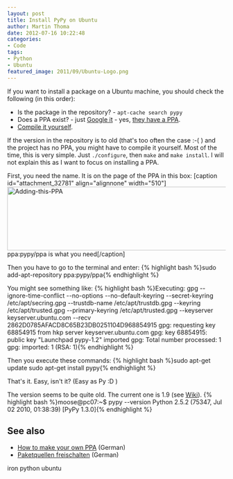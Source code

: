 ```yaml
---
layout: post
title: Install PyPy on Ubuntu
author: Martin Thoma
date: 2012-07-16 10:22:48
categories: 
- Code
tags: 
- Python
- Ubuntu
featured_image: 2011/09/Ubuntu-Logo.png
---
```

If you want to install a package on a Ubuntu machine, you should check the following (in this order):
<ul>
  <li>Is the package in the repository? - <code>apt-cache search pypy</code></li>
  <li>Does a PPA exist? - just <a href="google.com/?q=ppa+pypy">Google it</a> - yes, <a href="https://launchpad.net/~pypy/+archive/ppa">they have a PPA</a>.</li>
  <li><a href="http://pypy.org/download.html#building-from-source">Compile it yourself</a>.</li>
</ul>

If the version in the repository is to old (that's too often the case :-( ) and the project has no PPA, you might have to compile it yourself. Most of the time, this is very simple. Just <code>./configure</code>, then <code>make</code> and <code>make install</code>. I will not explain this as I want to focus on installing a PPA.

First, you need the name. It is on the page of the PPA in this box:
[caption id="attachment_32781" align="alignnone" width="510"]<a href="http://martin-thoma.com/wp-content/uploads/2012/07/Adding-this-PPA.png"><img src="http://martin-thoma.com/wp-content/uploads/2012/07/Adding-this-PPA.png" alt="Adding-this-PPA" title="Adding-this-PPA" width="510" height="147" class="size-full wp-image-32781" /></a> ppa:pypy/ppa is what you need[/caption]

Then you have to go to the terminal and enter:
{% highlight bash %}sudo add-apt-repository ppa:pypy/ppa{% endhighlight %}

You might see something like:
{% highlight bash %}Executing: gpg --ignore-time-conflict --no-options --no-default-keyring --secret-keyring /etc/apt/secring.gpg --trustdb-name /etc/apt/trustdb.gpg --keyring /etc/apt/trusted.gpg --primary-keyring /etc/apt/trusted.gpg --keyserver keyserver.ubuntu.com --recv 2862D0785AFACD8C65B23DB0251104D968854915
gpg: requesting key 68854915 from hkp server keyserver.ubuntu.com
gpg: key 68854915: public key &quot;Launchpad pypy-1.2&quot; imported
gpg: Total number processed: 1
gpg:               imported: 1  (RSA: 1){% endhighlight %}

Then you execute these commands:
{% highlight bash %}sudo apt-get update
sudo apt-get install pypy{% endhighlight %}

That's it. Easy, isn't it? (Easy as Py :D )

The version seems to be quite old. The current one is 1.9 (see <a href="http://en.wikipedia.org/wiki/PyPy">Wiki</a>).
{% highlight bash %}moose@pc07:~$ pypy --version
Python 2.5.2 (75347, Jul 02 2010, 01:38:39)
[PyPy 1.3.0]{% endhighlight %}


<h2>See also</h2>
<ul>
  <li><a href="http://wiki.ubuntuusers.de/Launchpad/PPA">How to make your own PPA</a> (German)</li>
  <li><a href="http://wiki.ubuntuusers.de/Paketquellen_freischalten/PPA">Paketquellen freischalten</a> (German)</li>
</ul>

iron python ubuntu